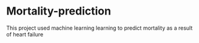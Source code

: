 # Mortality-prediction
This project used machine learning learning to predict mortality as a result of heart failure
